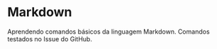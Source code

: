 # Markdown
 Aprendendo comandos básicos da linguagem Markdown. Comandos testados no Issue do GitHub. 
